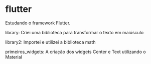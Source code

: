 # flutter



Estudando o framework Flutter. 

library: Criei uma biblioteca para transformar o texto em maiúsculo

library2: Importei e utilizei a biblioteca math 

primeiros_widgets: A criação dos widgets Center e Text utilizando o Material